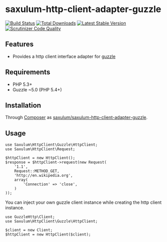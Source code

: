 # saxulum-http-client-adapter-guzzle

[![Build Status](https://api.travis-ci.org/saxulum/saxulum-http-client-adapter-guzzle.png?branch=master)](https://travis-ci.org/saxulum/saxulum-http-client-adapter-guzzle)
[![Total Downloads](https://poser.pugx.org/saxulum/saxulum-http-client-adapter-guzzle/downloads.png)](https://packagist.org/packages/saxulum/saxulum-http-client-adapter-guzzle)
[![Latest Stable Version](https://poser.pugx.org/saxulum/saxulum-http-client-adapter-guzzle/v/stable.png)](https://packagist.org/packages/saxulum/saxulum-http-client-adapter-guzzle)
[![Scrutinizer Code Quality](https://scrutinizer-ci.com/g/saxulum/saxulum-http-client-adapter-guzzle/badges/quality-score.png?b=master)](https://scrutinizer-ci.com/g/saxulum/saxulum-http-client-adapter-guzzle/?branch=master)

## Features

 * Provides a http client interface adapter for [guzzle][1]

## Requirements

 * PHP 5.3+
 * Guzzle ~5.0 (PHP 5.4+)

## Installation

Through [Composer](http://getcomposer.org) as [saxulum/saxulum-http-client-adapter-guzzle][2].

## Usage

``` {.php}
use Saxulum\HttpClient\Guzzle\HttpClient;
use Saxulum\HttpClient\Request;

$httpClient = new HttpClient();
$response = $httpClient->request(new Request(
    '1.1',
    Request::METHOD_GET,
    'http://en.wikipedia.org',
    array(
        'Connection' => 'close',
    )
));
```

You can inject your own guzzle client instance while creating the http client instance.

``` {.php}
use GuzzleHttp\Client;
use Saxulum\HttpClient\Guzzle\HttpClient;

$client = new Client;
$httpClient = new HttpClient($client);
```

[1]: https://packagist.org/packages/guzzlehttp/guzzle
[2]: https://packagist.org/packages/saxulum/saxulum-http-client-adapter-guzzle